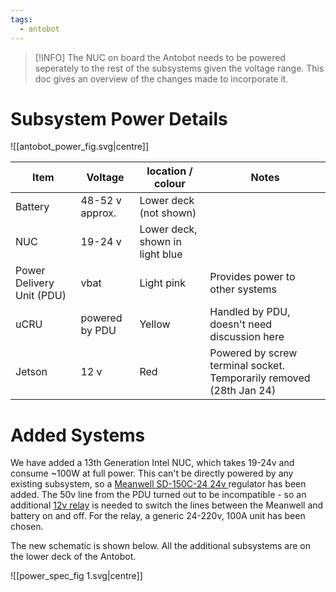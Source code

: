 ```yaml
---
tags:
  - antobot
---
```

>[!INFO]
>The NUC on board the Antobot needs to be powered seperately to the rest of the subsystems given the voltage range. This doc gives an overview of the changes made to incorporate it. 


# Subsystem Power Details 

![[antobot_power_fig.svg|centre]]

| Item                      | Voltage         | location / colour               | Notes                                                               |
| ------------------------- | --------------- | ------------------------------- | ------------------------------------------------------------------- |
| Battery                   | 48-52 v approx. | Lower deck (not shown)          |                                                                     |
| NUC                       | 19-24 v         | Lower deck, shown in light blue |                                                                     |
| Power Delivery Unit (PDU) | vbat            | Light pink                      | Provides power to other systems                                     |
| uCRU                      | powered by PDU  | Yellow                          | Handled by PDU, doesn't need discussion here                        |
| Jetson                    | 12 v            | Red                             | Powered by screw terminal socket. Temporarily removed (28th Jan 24) |

# Added Systems 

We have added a 13th Generation Intel NUC, which takes 19-24v and consume ~100W at full power. This can't be directly powered by any existing subsystem, so a [Meanwell SD-150C-24 24v ](https://uk.rs-online.com/web/p/dc-dc-converters/6783596)regulator has been added. The 50v line from the PDU turned out to be incompatible - so an additional [12v relay](https://www.amazon.co.uk/Heschen-Single-Phase-SSR-100DD-24-220VAC/dp/B0716S1GS8) is needed to switch the lines between the Meanwell and battery on and off. For the relay, a generic 24-220v, 100A unit has been chosen. 

The new schematic is shown below. All the additional subsystems are on the lower deck of the Antobot. 

![[power_spec_fig 1.svg|centre]]
